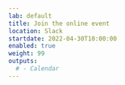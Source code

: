 ```yaml
---
lab: default
title: Join the online event
location: Slack
startdate: 2022-04-30T10:00:00
enabled: true
weight: 99
outputs:
  # - Calendar
---
```

